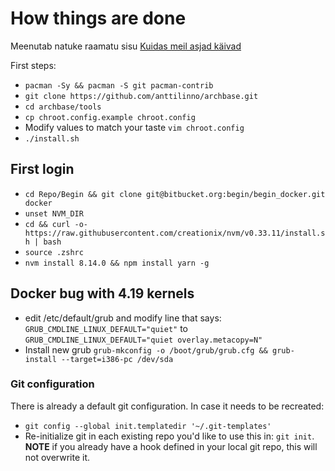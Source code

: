 # How things are done
Meenutab natuke raamatu sisu [Kuidas meil asjad käivad](https://www.goodreads.com/book/show/18078693-kuidas-meil-asjad-k-ivad)

First steps:

 - `pacman -Sy && pacman -S git pacman-contrib`
 - `git clone https://github.com/anttilinno/archbase.git`
 - `cd archbase/tools`
 - `cp chroot.config.example chroot.config`
 - Modify values to match your taste `vim chroot.config`
 - `./install.sh`

## First login

 - `cd Repo/Begin && git clone git@bitbucket.org:begin/begin_docker.git docker`
 - `unset NVM_DIR`
 - `cd && curl -o- https://raw.githubusercontent.com/creationix/nvm/v0.33.11/install.sh | bash`
 - `source .zshrc`
 - `nvm install 8.14.0 && npm install yarn -g`

## Docker bug with 4.19 kernels

- edit /etc/default/grub and modify line that says:
`GRUB_CMDLINE_LINUX_DEFAULT="quiet"` to `GRUB_CMDLINE_LINUX_DEFAULT="quiet overlay.metacopy=N"`
- Install new grub
`grub-mkconfig -o /boot/grub/grub.cfg && grub-install --target=i386-pc /dev/sda`

### Git configuration
There is already a default git configuration.
In case it needs to be recreated:

 - `git config --global init.templatedir '~/.git-templates'`
 - Re-initialize git in each existing repo you'd like to use this in: `git init`. **NOTE** if you already have a hook defined in your local git repo, this will not overwrite it.

